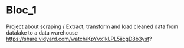 # Bloc_1
Project about scraping / Extract, transform and load cleaned data from datalake to a data warehouse
https://share.vidyard.com/watch/KpYvx1kLPL5iicgD8b3yst?
